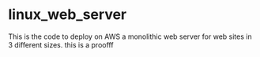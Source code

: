 # linux_web_server
This is the code to deploy on AWS a monolithic web server for web sites in 3 different sizes.
this is a proofff
